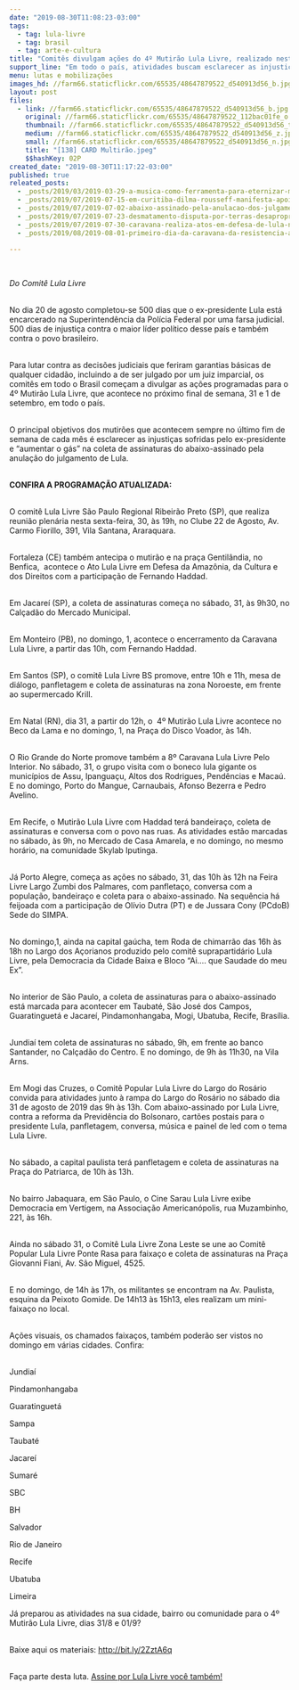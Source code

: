```yaml
---
date: "2019-08-30T11:08:23-03:00"
tags:
  - tag: lula-livre
  - tag: brasil
  - tag: arte-e-cultura
title: "Comitês divulgam ações do 4º Mutirão Lula Livre, realizado neste sábado e domingo "
support_line: "Em todo o país, atividades buscam esclarecer as injustiças sofridas pelo ex-presidente e coletar de assinaturas do abaixo-assinado pela anulação do julgamento de Lula"
menu: lutas e mobilizações
images_hd: //farm66.staticflickr.com/65535/48647879522_d540913d56_b.jpg
layout: post
files:
  - link: //farm66.staticflickr.com/65535/48647879522_d540913d56_b.jpg
    original: //farm66.staticflickr.com/65535/48647879522_112bac01fe_o.jpg
    thumbnail: //farm66.staticflickr.com/65535/48647879522_d540913d56_t.jpg
    medium: //farm66.staticflickr.com/65535/48647879522_d540913d56_z.jpg
    small: //farm66.staticflickr.com/65535/48647879522_d540913d56_n.jpg
    title: "[138] CARD Multirão.jpeg"
    $$hashKey: 02P
created_date: "2019-08-30T11:17:22-03:00"
published: true
releated_posts:
  - _posts/2019/03/2019-03-29-a-musica-como-ferramenta-para-eternizar-momentos-da-historia.md
  - _posts/2019/07/2019-07-15-em-curitiba-dilma-rousseff-manifesta-apoio-a-18a-jornada-de-agroecologia.md
  - _posts/2019/07/2019-07-02-abaixo-assinado-pela-anulacao-dos-julgamentos-de-lula.md
  - _posts/2019/07/2019-07-23-desmatamento-disputa-por-terras-desapropriacao-ilegal-os-latifundios-dos-dallagnol-na-amazonia.md
  - _posts/2019/07/2019-07-30-caravana-realiza-atos-em-defesa-de-lula-na-bahia-sergipe-e-pernambuco.md
  - _posts/2019/08/2019-08-01-primeiro-dia-da-caravana-da-resistencia-afirma-a-luta-por-reforma-agraria-e-lula-livre.md

---
```

<p>&nbsp;</p>

<p><em>Do Comit&ecirc; Lula Livre</em><br />
&nbsp;</p>

<p>No dia 20 de agosto completou-se 500 dias que o ex-presidente Lula est&aacute; encarcerado na Superintend&ecirc;ncia da Pol&iacute;cia Federal por uma farsa judicial. 500 dias de injusti&ccedil;a contra o maior l&iacute;der pol&iacute;tico desse pa&iacute;s e tamb&eacute;m contra o povo brasileiro.<br />
&nbsp;</p>

<p>Para lutar contra as decis&otilde;es judiciais que feriram garantias b&aacute;sicas de qualquer cidad&atilde;o, incluindo a de ser julgado por um juiz imparcial, os comit&ecirc;s em todo o Brasil come&ccedil;am a divulgar as a&ccedil;&otilde;es programadas para o 4&ordm; Mutir&atilde;o Lula Livre, que acontece no pr&oacute;ximo final de semana, 31 e 1 de setembro, em todo o pa&iacute;s.<br />
&nbsp;</p>

<p>O principal objetivos dos mutir&otilde;es que acontecem sempre no &uacute;ltimo fim de semana de cada m&ecirc;s &eacute; esclarecer as injusti&ccedil;as sofridas pelo ex-presidente e &ldquo;aumentar o g&aacute;s&rdquo; na coleta de assinaturas do abaixo-assinado pela anula&ccedil;&atilde;o do julgamento de Lula.<br />
&nbsp;</p>

<p><strong>CONFIRA A PROGRAMA&Ccedil;&Atilde;O ATUALIZADA:&nbsp;</strong><br />
&nbsp;</p>

<p>O comit&ecirc; Lula Livre S&atilde;o Paulo Regional Ribeir&atilde;o Preto (SP), que realiza reuni&atilde;o plen&aacute;ria nesta sexta-feira, 30, &agrave;s 19h, no Clube 22 de Agosto, Av. Carmo Fiorillo, 391, Vila Santana, Araraquara.<br />
&nbsp;</p>

<p>Fortaleza (CE) tamb&eacute;m antecipa o mutir&atilde;o e na pra&ccedil;a Gentil&acirc;ndia, no Benfica,&nbsp; acontece o Ato Lula Livre em Defesa da Amaz&ocirc;nia, da Cultura e dos Direitos com a participa&ccedil;&atilde;o de Fernando Haddad.</p>

<p><br />
Em Jacare&iacute; (SP), a coleta de assinaturas come&ccedil;a no s&aacute;bado, 31, &agrave;s 9h30, no Cal&ccedil;ad&atilde;o do Mercado Municipal.&nbsp;&nbsp;<br />
&nbsp;</p>

<p>Em Monteiro (PB), no domingo, 1, acontece o encerramento da Caravana Lula Livre, a partir das 10h, com Fernando Haddad.<br />
&nbsp;</p>

<p>Em Santos (SP), o comit&ecirc; Lula Livre BS promove, entre 10h e 11h, mesa de di&aacute;logo, panfletagem e coleta de assinaturas na zona Noroeste, em frente ao supermercado Krill.<br />
&nbsp;</p>

<p>Em Natal (RN), dia 31, a partir do 12h, o&nbsp; 4&ordm; Mutir&atilde;o Lula Livre acontece no Beco da Lama e no domingo, 1, na Pra&ccedil;a do Disco Voador, &agrave;s 14h.<br />
&nbsp;</p>

<p>O Rio Grande do Norte promove tamb&eacute;m a 8&ordm; Caravana Lula Livre Pelo Interior. No s&aacute;bado, 31, o grupo visita com o boneco lula gigante os munic&iacute;pios de Assu, Ipangua&ccedil;u, Altos dos Rodrigues, Pend&ecirc;ncias e Maca&uacute;. E no domingo, Porto do Mangue, Carnaubais, Afonso Bezerra e Pedro Avelino.&nbsp;<br />
&nbsp;</p>

<p>Em Recife, o Mutir&atilde;o Lula Livre com Haddad ter&aacute; bandeira&ccedil;o, coleta de assinaturas e conversa com o povo nas ruas. As atividades est&atilde;o marcadas no s&aacute;bado, &agrave;s 9h, no Mercado de Casa Amarela, e no domingo, no mesmo hor&aacute;rio, na comunidade Skylab Iputinga.<br />
&nbsp;</p>

<p>J&aacute; Porto Alegre, come&ccedil;a as a&ccedil;&otilde;es no s&aacute;bado, 31, das 10h &agrave;s 12h na Feira Livre Largo Zumbi dos Palmares, com panfleta&ccedil;o, conversa com a popula&ccedil;&atilde;o, bandeira&ccedil;o e coleta para o abaixo-assinado. Na sequ&ecirc;ncia h&aacute; feijoada com a participa&ccedil;&atilde;o de Ol&iacute;vio Dutra (PT) e de Jussara Cony (PCdoB) Sede do SIMPA.<br />
&nbsp;</p>

<p>No domingo,1, ainda na capital ga&uacute;cha, tem Roda de chimarr&atilde;o das 16h &agrave;s 18h no Largo dos A&ccedil;orianos produzido pelo comit&ecirc; suprapartid&aacute;rio Lula Livre, pela Democracia da Cidade Baixa e Bloco &ldquo;Ai&hellip;. que Saudade do meu Ex&rdquo;.<br />
&nbsp;</p>

<p>No interior de S&atilde;o Paulo, a coleta de assinaturas para o abaixo-assinado est&aacute; marcada para acontecer em Taubat&eacute;, S&atilde;o Jos&eacute; dos Campos, Guaratinguet&aacute; e Jacare&iacute;, Pindamonhangaba, Mogi, Ubatuba, Recife, Bras&iacute;lia.<br />
&nbsp;</p>

<p>Jundia&iacute; tem coleta de assinaturas no s&aacute;bado, 9h, em frente ao banco Santander, no Cal&ccedil;ad&atilde;o do Centro. E no domingo, de 9h &agrave;s 11h30, na Vila Arns.<br />
&nbsp;</p>

<p>Em Mogi das Cruzes, o Comit&ecirc; Popular Lula Livre do Largo do Ros&aacute;rio convida para atividades junto &agrave; rampa do Largo do Ros&aacute;rio no s&aacute;bado dia 31 de agosto de 2019 das 9h &agrave;s 13h. Com abaixo-assinado por Lula Livre, contra a reforma da Previd&ecirc;ncia do Bolsonaro, cart&otilde;es postais para o presidente Lula, panfletagem, conversa, m&uacute;sica e painel de led com o tema Lula Livre.<br />
&nbsp;</p>

<p>No s&aacute;bado, a capital paulista ter&aacute; panfletagem e coleta de assinaturas na Pra&ccedil;a do Patriarca, de 10h &agrave;s 13h.<br />
&nbsp;</p>

<p>No bairro Jabaquara, em S&atilde;o Paulo, o Cine Sarau Lula Livre exibe Democracia em Vertigem, na Associa&ccedil;&atilde;o American&oacute;polis, rua Muzambinho, 221, &agrave;s 16h.<br />
&nbsp;</p>

<p>Ainda no s&aacute;bado 31, o Comit&ecirc; Lula Livre Zona Leste se une ao Comit&ecirc; Popular Lula Livre Ponte Rasa para faixa&ccedil;o e coleta de assinaturas na Pra&ccedil;a Giovanni Fiani, Av. S&atilde;o Miguel, 4525.<br />
&nbsp;</p>

<p>E no domingo, de 14h &agrave;s 17h, os militantes se encontram na Av. Paulista, esquina da Peixoto Gomide. De 14h13 &agrave;s 15h13, eles realizam um mini-faixa&ccedil;o no local.<br />
&nbsp;</p>

<p>A&ccedil;&otilde;es visuais, os chamados faixa&ccedil;os, tamb&eacute;m poder&atilde;o ser vistos no domingo em v&aacute;rias cidades. Confira:<br />
&nbsp;</p>

<p>Jundia&iacute;</p>

<p>Pindamonhangaba</p>

<p>Guaratinguet&aacute;</p>

<p>Sampa</p>

<p>Taubat&eacute;</p>

<p>Jacare&iacute;</p>

<p>Sumar&eacute;</p>

<p>SBC</p>

<p>BH</p>

<p>Salvador</p>

<p>Rio de Janeiro</p>

<p>Recife</p>

<p>Ubatuba</p>

<p>Limeira</p>

<p>J&aacute; preparou as atividades na sua cidade, bairro ou comunidade para o 4&ordm; Mutir&atilde;o Lula Livre, dias 31/8 e 01/9?<br />
&nbsp;</p>

<p>Baixe aqui os materiais:&nbsp;<a href="https://bit.ly/2ZztA6q">http://bit.ly/2ZztA6q</a><br />
&nbsp;</p>

<p>Fa&ccedil;a parte desta luta. <a href="https://lulalivre.org.br/abaixo-assinado/anulacaojulgamento/">Assine por Lula Livre voc&ecirc; tamb&eacute;m!</a></p>
